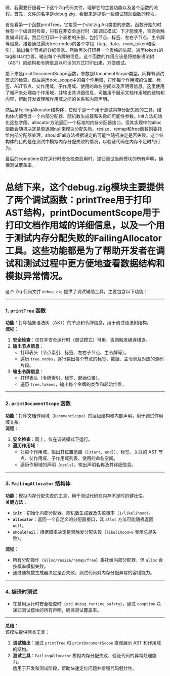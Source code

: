 嗯，我需要仔细看一下这个Zig代码文件，理解它的主要功能以及各个函数的流程。首先，文件的名字是debug.zig，看起来是提供一些调试辅助函数的模块。

首先看第一个函数printTree，它接受一个std.zig.Ast类型的参数。函数开始的时候有一个编译时检查，只有在非安全运行时（即调试模式）下才能使用，否则会触发编译错误。然后它打印一个表格的头部，包括节点、标签、左右子节点、主令牌等信息。接着通过遍历tree.nodes的各个字段（tag、data、main_token和索引），输出每个节点的详细信息。然后再次打印另一个表格的头部，遍历tokens的tag和start位置，输出每个令牌的信息。这个函数的作用应该是将抽象语法树（AST）的结构和令牌信息以可读的方式打印出来，方便调试。

接下来是printDocumentScope函数，参数是DocumentScope类型。同样有调试模式的检查。然后遍历doc_scope中的每个作用域，打印每个作用域的位置、标签、AST节点、父作用域、子作用域、使用的命名空间以及声明等信息。这里使用了循环来处理每个作用域，并输出其详细信息，可能用于展示文档作用域的结构和内容，帮助开发者理解作用域之间的关系和内部声明。

然后是FailingAllocator结构体，它似乎是一个用于测试内存分配失败的工具。结构体内部包含一个内部分配器、随机数生成器和失败的可能性参数。init方法初始化这些字段。allocator方法返回一个标准的内存分配器接口，但其实现中的alloc函数会随机决定是否返回null来模拟分配失败。resize、remap和free函数则委托给内部分配器处理。shouldFail方法根据设定的可能性随机决定是否失败。这个结构体的目的是在测试中模拟内存分配失败的情况，以验证代码在内存不足时的行为。

最后的comptime块在运行时安全检查启用时，递归测试当前模块的所有声明，确保测试覆盖率。

总结下来，这个debug.zig模块主要提供了两个调试函数：printTree用于打印AST结构，printDocumentScope用于打印文档作用域的详细信息，以及一个用于测试内存分配失败的FailingAllocator工具。这些功能都是为了帮助开发者在调试和测试过程中更方便地查看数据结构和模拟异常情况。
================================================
这个 Zig 代码文件 `debug.zig` 提供了调试辅助工具，主要包含以下功能：

---

### **1. `printTree` 函数**
**功能**：打印抽象语法树（AST）的节点和令牌信息，用于调试语法树结构。  
**流程**：
1. **安全检查**：仅在非安全运行时（调试模式）可用，否则触发编译错误。
2. **输出节点信息**：
   - 打印表头（节点索引、标签、左右子节点、主令牌等）。
   - 遍历 `tree.nodes`，逐行输出每个节点的标签、数据、主令牌及对应的源码片段。
3. **输出令牌信息**：
   - 打印表头（令牌索引、标签、起始位置）。
   - 遍历 `tree.tokens`，输出每个令牌的类型和起始位置。

---

### **2. `printDocumentScope` 函数**
**功能**：打印文档作用域（`DocumentScope`）的层级结构和内部声明，用于调试作用域关系。  
**流程**：
1. **安全检查**：同上，仅在调试模式下运行。
2. **遍历作用域**：
   - 对每个作用域，输出其位置范围（`[start, end]`）、标签、关联的 AST 节点、父作用域、子作用域列表、使用的命名空间。
   - 遍历作用域的声明（`decls`），输出声明名称及其详细信息。

---

### **3. `FailingAllocator` 结构体**
**功能**：模拟内存分配失败的工具，用于测试代码在内存不足时的健壮性。  
**关键方法**：
- **`init`**：初始化内部分配器、随机数生成器及失败概率（`1/likelihood`）。
- **`allocator`**：返回一个自定义的分配器接口，其 `alloc` 方法可能随机返回 `null`。
- **`shouldFail`**：根据概率决定是否触发分配失败（`likelihood=0` 表示总是失败）。

**流程**：
- 所有分配操作（`alloc/resize/remap/free`）委托给内部分配器，但 `alloc` 会按概率模拟失败。
- 通过随机数生成器决定是否失败，测试代码对内存分配异常的容错能力。

---

### **4. 编译时测试**
- 在启用运行时安全检查时（`std.debug.runtime_safety`），通过 `comptime` 块递归测试模块的所有声明，确保测试覆盖率。

---

**总结**：  
该模块提供两类工具：  
1. **调试输出**：通过 `printTree` 和 `printDocumentScope` 直观展示 AST 和作用域的结构。  
2. **测试工具**：`FailingAllocator` 模拟内存分配失败，验证代码的异常处理能力。  
适用于开发和测试阶段，帮助快速定位问题并增强代码健壮性。